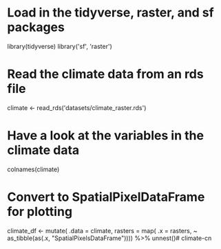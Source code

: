 # Load in the tidyverse, raster, and sf packages
library(tidyverse)
library('sf', 'raster')


# Read the climate data from an rds file
climate  <- read_rds('datasets/climate_raster.rds')

# Have a look at the variables in the climate data
colnames(climate)

# Convert to SpatialPixelDataFrame for plotting
climate_df <- mutate(
  .data = climate, 
  rasters = map(
    .x = rasters, 
    ~ as_tibble(as(.x, "SpatialPixelsDataFrame")))) %>%
  unnest()# climate-cn
